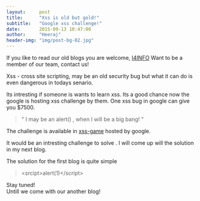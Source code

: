 ```yaml
---
layout:     post
title:      "Xss is old but gold!"
subtitle:   "Google xss challenge!"
date:       2015-09-13 10:47:00
author:     "Heeraj"
header-img: "img/post-bg-02.jpg"
---
```

<script type='text/javascript' src='//eclkmpbn.com/adServe/banners?tid=98477_161886_3&type=footer&size=468x60'></script>
<p> If you like to read our old blogs you are welcome, <a href="http://heeraj123.wordpress.com">I4INFO</a> Want to be a member of our team, contact us! </p>

<p>Xss - cross site scripting, may be an old security bug but what it can do is even dangerous in todays senario.</p>

<p>Its intresting if someone is wants to learn xss. Its a good chance now the google is hosting xss challenge by them.
One xss bug in google can give you $7500. </p>

<blockquote>" I may be an alert() , when I will be a big bang! "</blockquote>

<p>The challenge is available in <a href="https://xss-game.appspot.com/level2">xss-game</a> hosted by google.<p>

<p>It would be an intresting challenge to solve . I will come up will the solution in my next blog.<p>

<p>The solution for the first blog is quite simple</p>

<blockquote>&#x3C;srcipt&#x3E;alert(1)&#x3C;/script&#x3E;</blockquote>

<p>Stay tuned!<br> Untill we come with our another blog!</p>

